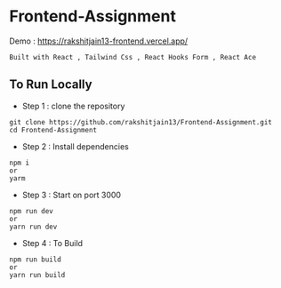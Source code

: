 # Frontend-Assignment 

Demo : <https://rakshitjain13-frontend.vercel.app/>

`Built with React , Tailwind Css , React Hooks Form , React Ace `

## To Run Locally 
- Step 1 : clone the repository 
```
git clone https://github.com/rakshitjain13/Frontend-Assignment.git
cd Frontend-Assignment
```

- Step 2 : Install dependencies
```
npm i 
or 
yarm
```
- Step 3 : Start on port 3000
```
npm run dev
or 
yarn run dev

```
- Step 4 : To Build
```
npm run build
or 
yarn run build
```
